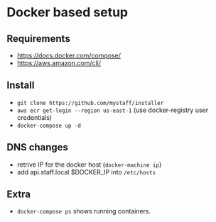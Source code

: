 # Docker based setup

## Requirements

* https://docs.docker.com/compose/
* https://aws.amazon.com/cli/


## Install 

* `git clone https://github.com/mystaff/installer`
* `aws ecr get-login --region us-east-1` (use docker-registry user credentials)
* `docker-compose up -d`


## DNS changes

* retrive IP for the docker host (`docker-machine ip`)
* add api.staff.local $DOCKER_IP into `/etc/hosts` 


## Extra
* `docker-compose ps` shows running containers.
